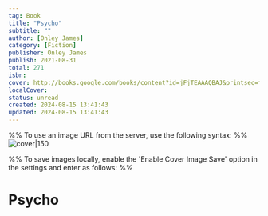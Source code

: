 ```yaml
---
tag: Book
title: "Psycho"
subtitle: ""
author: [Onley James]
category: [Fiction]
publisher: Onley James
publish: 2021-08-31
total: 271
isbn:  
cover: http://books.google.com/books/content?id=jFjTEAAAQBAJ&printsec=frontcover&img=1&zoom=1&edge=curl&source=gbs_api
localCover: 
status: unread
created: 2024-08-15 13:41:43
updated: 2024-08-15 13:41:43
---
```


%% To use an image URL from the server, use the following syntax: %%
![cover|150](http://books.google.com/books/content?id=jFjTEAAAQBAJ&printsec=frontcover&img=1&zoom=1&edge=curl&source=gbs_api)

%% To save images locally, enable the 'Enable Cover Image Save' option in the settings and enter as follows: %%


# Psycho